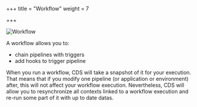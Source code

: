 +++
title = "Workflow"
weight = 7

+++

![Workflow](/images/concepts_workflow.png)

A workflow allows you to:

* chain pipelines with triggers
* add hooks to trigger pipeline

When you run a workflow, CDS will take a snapshot of it for your execution. 
That means that if you modify one pipeline (or application or environment) after, this will not affect your workflow execution.
Nevertheless, CDS will allow you to resynchronize all contexts linked to a workflow execution and re-run some part of it with up to date datas.